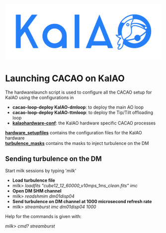 ![KalAO](.kalao_logo.png?raw=true "Title")
# Launching CACAO on KalAO

The hardwarelaunch script is used to configure all the CACAO setup for KalAO using the configurations in

- **cacao-loop-deploy KalAO-dmloop**: to deploy the main AO loop
- **cacao-loop-deploy KalAO-ttmloop**: to deploy the Tip/Tilt offloading loop
- **[kalaohardware-conf](kalaohardware-conf)**: the KalAO hardware specific CACAO processes

**[hardware_setupfiles](hardware_setupfiles)** contains the configuration files for the KalAO hardware\
**[turbulence_masks](turbulence_masks)** contains the masks to inject turbulence on the DM

## Sending turbulence on the DM

Start milk sessions by typing '_milk_'


- **Load turbulence file**
- milk> _loadfits "cube12_12_60000_v10mps_1ms_clean.fits" imc_
- **Open DM SHM channel** 
- milk> _readshmim dm01disp04_
- **Send turbulence on DM channel at 1000 microsecond refresh rate**
- milk> _streamburst imc dm01disp04 1000_

Help for the commands is given with:

_milk> cmd? streamburst_
